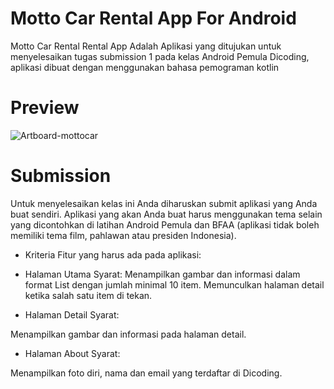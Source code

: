 # Motto Car Rental App For Android
Motto Car Rental Rental App
Adalah Aplikasi yang ditujukan untuk menyelesaikan tugas submission 1 pada kelas Android Pemula Dicoding, aplikasi dibuat dengan menggunakan bahasa pemograman kotlin

# Preview
![Artboard-mottocar](https://user-images.githubusercontent.com/50509675/83852983-ce596f00-a73e-11ea-8f7c-7a6226f947b3.png)

# Submission
Untuk menyelesaikan kelas ini Anda diharuskan submit aplikasi yang Anda buat sendiri. Aplikasi yang akan Anda buat harus menggunakan tema selain yang dicontohkan di latihan Android Pemula dan BFAA (aplikasi tidak boleh memiliki tema film, pahlawan atau presiden Indonesia).

- Kriteria
Fitur yang harus ada pada aplikasi:

- Halaman Utama
Syarat:
Menampilkan gambar dan informasi dalam format List dengan jumlah minimal 10 item.
Memunculkan halaman detail ketika salah satu item di tekan.

- Halaman Detail
Syarat:

Menampilkan gambar dan informasi pada halaman detail.

- Halaman About
Syarat:

Menampilkan foto diri, nama dan email yang terdaftar di Dicoding.



